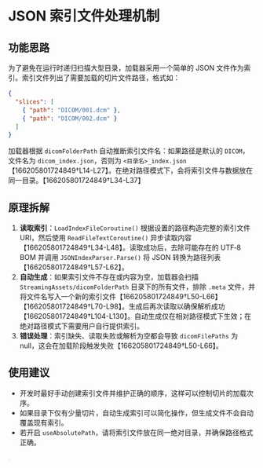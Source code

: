 # JSON 索引文件处理机制

## 功能思路

为了避免在运行时递归扫描大型目录，加载器采用一个简单的 JSON 文件作为索引。索引文件列出了需要加载的切片文件路径，格式如：

```json
{
  "slices": [
    { "path": "DICOM/001.dcm" },
    { "path": "DICOM/002.dcm" }
  ]
}
```

加载器根据 `dicomFolderPath` 自动推断索引文件名：如果路径是默认的 `DICOM`，文件名为 `dicom_index.json`，否则为 `<目录名>_index.json`【166205801724849†L14-L27】。在绝对路径模式下，会将索引文件与数据放在同一目录。【166205801724849†L34-L37】

## 原理拆解

1. **读取索引**：`LoadIndexFileCoroutine()` 根据设置的路径构造完整的索引文件 URI，然后使用 `ReadFileTextCoroutine()` 异步读取内容【166205801724849†L34-L48】。读取成功后，去除可能存在的 UTF‑8 BOM 并调用 `JSONIndexParser.Parse()` 将 JSON 转换为路径列表【166205801724849†L57-L62】。
2. **自动生成**：如果索引文件不存在或内容为空，加载器会扫描 `StreamingAssets/dicomFolderPath` 目录下的所有文件，排除 `.meta` 文件，并将文件名写入一个新的索引文件【166205801724849†L50-L66】【166205801724849†L70-L98】。生成后再次读取以确保解析成功【166205801724849†L104-L130】。自动生成仅在相对路径模式下生效；在绝对路径模式下需要用户自行提供索引。
3. **错误处理**：索引缺失、读取失败或解析为空都会导致 `dicomFilePaths` 为 null，这会在加载阶段触发失败【166205801724849†L50-L66】。

## 使用建议

- 开发时最好手动创建索引文件并维护正确的顺序，这样可以控制切片的加载次序。
- 如果目录下仅有少量切片，自动生成索引可以简化操作，但生成文件不会自动覆盖现有索引。
- 若开启 `useAbsolutePath`，请将索引文件放在同一绝对目录，并确保路径格式正确。

![索引文件示意图](./images/placeholder.png)
